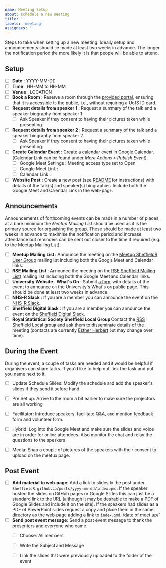 ```yaml
---
name: Meeting Setup
about: schedule a new meeting
title: ''
labels: 'meeting'
assignees: ''
---
```


Steps to take when setting up a new meeting. Ideally setup and announcements should be made at least two weeks in
advance. The longer the notification period the more likely it is that people will be able to attend.

## Setup

+ [ ] **Date** : YYYY-MM-DD
+ [ ] **Time** : HH-MM to HH-MM
+ [ ] **Venue** : LOCATION
+ [ ] **Book a Room** : Reserve a room through the [provided
      portal](https://staff.sheffield.ac.uk/it-services/room-bookings/process), ensuring that it is accessible to the public, i.e., without requiring a UofS ID card.
+ [ ] **Request details from speaker 1** : Request a summary of the talk and a speaker biography from speaker 1.
  + [ ] Ask Speaker if they consent to having their pictures taken while presenting.
+ [ ] **Request details from speaker 2** : Request a summary of the talk and a speaker biography from speaker 2.
  + [ ] Ask Speaker if they consent to having their pictures taken while presenting.
+ [ ] **Create Calendar Event** : Create a calendar event in Google Calendar. (Calendar Link can be found under _More Actions > Publish  Event_).
  + [ ] Google Meet Settings : Meeting access type set to Open
  + [ ] Google Meet Link :
  + [ ] Calendar Link :
+ [ ] **Website Post** : Create a new post (see [README](https://github.com/SheffieldR/SheffieldR.github.io) for
      instructions) with details of the talk(s) and speaker(s) biographies. Include both the Google Meet and Calendar Link in the web-page.

## Announcements

Announcements of forthcoming events can be made in a number of places, at a bare minimum the _Meetup Mailing List_
should be used as it is the primary source for organising the group. These should be made at least two weeks in advance
to maximise the notification period and increase attendance but reminders can be sent out closer to the time if required
(e.g. to the Meetup Mailing List).

+ [ ] **Meetup Mailing List** : Announce the meeting on the [Meetup SheffieldR User Group](https://www.meetup.com/sheffieldr-sheffield-r-users-group/) mailing list including both the Google Meet and Calendar links.
+ [ ] **RSE Mailing List** : Announce the meeting on the [RSE Sheffield Mailing
      List](https://groups.google.com/a/sheffield.ac.uk/g/RSE-group)) mailing list including both the Google Meet and Calendar links.
+ [ ] **University Website - What's On** : Submit [a form]( https://www.sheffield.ac.uk/whatson/submit ) with details of the event to announce on the University's What's on public page. This should be done at least two weeks in advance.
+ [ ] **NHS-R Slack** : If you are a member you can announce the event on the [NHS-R
      Slack](https://nhsrcommunity.slack.com/).
+ [ ] **Sheffield Digital Slack** : If you are a member you can announce the event on the [Sheffield Digital Slack](https://sheffield.digital/slack).
+ [ ] **Royal Statistical Society Sheffield Local Group** Contact the [RSS Sheffield Local](https://rss.org.uk/membership/rss-groups-and-committees/groups/sheffield/) group and ask them to disseminate details of the meeting (contacts are currently [Esther Herbert](mailto:e.herbert@sheffield.ac.uk) but may change over time).

## During the Event

During the event, a couple of tasks are needed and it would be helpful if organisers can share tasks. If you'd like to help out, tick the task and put you name next to it.

+ [ ] Update Schedule Slides: Modify the schedule and add the speaker's slides if they send it before hand
+ [ ] Pre Set up: Arrive to the room a bit earlier to make sure the projectors are all working
+ [ ] Facilitator: Introduce speakers, facilitate Q&A, and mention feedback form and volunteer form.
+ [ ] Hybrid: Log into the Google Meet and make sure the slides and voice are in order for online attendees. Also monitor the chat and relay the questions to the speakers
+ [ ] Media: Snap a couple of pictures of the speakers with their consent to upload on the meetup page.


## Post Event

+ [ ] **Add material to web-page**: Add a link to slides to the post under `SheffieldR.github.io/posts/yyyy-mm-dd/index.qmd`. If the speaker hosted the slides on GitHub pages or Google Slides this can just be a standard link to the URL (although it may be desirable to make a PDF of Google Slides and include it on the site). If the speakers had slides as a PDF of PowerPoint slides request a copy and place them in the same directory as the web-page adding a link to `index.qmd`.
/date of meet up/"
+ [ ] **Send post event message**: Send a post event message to thank the presenters and everyone who came.
  + [ ] Choose: All members
  + [ ] Write the Subject and Message
  + [ ] Link the slides that were previously uploaded to the folder of the event

